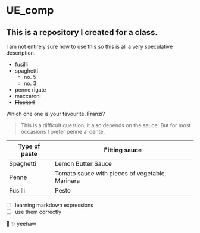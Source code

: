 # UE_comp

## This is a repository I created for a class.

I am not entirely sure how to use this so this is all a very speculative description.

* fusilli
* spaghetti
    * no. 5
    * no. 3
* penne rigate
* maccaroni
* ~~Fleckerl~~

Which one one is your favourite, Franzi?

> This is a difficult question, it also depends on the sauce.
> But for most occasions I prefer penne al dente.

Type of paste | Fitting sauce
------------ | -------------
Spaghetti | Lemon Butter Sauce
Penne | Tomato sauce with pieces of vegetable, Marinara
Fusilli | Pesto



- [ ] learning markdown expressions
- [ ] use them correctly

:cowboy_hat_face:
:sparkles:
yeehaw
